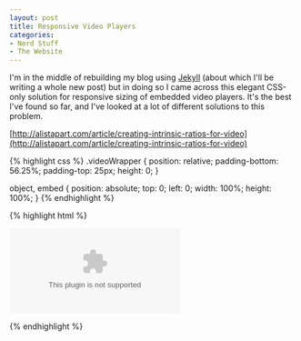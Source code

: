 ```yaml
---
layout: post
title: Responsive Video Players
categories: 
- Nerd Stuff
- The Website
---
```


I'm in the middle of rebuilding my blog using [Jekyll](http://jekyllrb.com) (about which I'll be writing a whole new post) but in doing so I came across this elegant CSS-only solution for responsive sizing of embedded video players.  It's the best I've found so far, and I've looked at a lot of different solutions to this problem.

[http://alistapart.com/article/creating-intrinsic-ratios-for-video](http://alistapart.com/article/creating-intrinsic-ratios-for-video)

{% highlight css %}
.videoWrapper {
	position: relative;
	padding-bottom: 56.25%;
	padding-top: 25px;
	height: 0;
}

object,
embed {
	position: absolute;
	top: 0;
	left: 0;
	width: 100%;
	height: 100%;
}
{% endhighlight %}

{% highlight html %}

<div class="videoWrapper">
	<object data="..." type="...">
		<embed src="..." type="...">
	</object>
</div>

{% endhighlight %}
